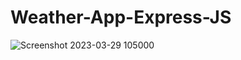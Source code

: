 # Weather-App-Express-JS
![Screenshot 2023-03-29 105000](https://user-images.githubusercontent.com/92398016/228434314-4660806b-7577-4a40-95a4-ed1b763c4687.png)
